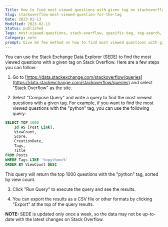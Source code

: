 ```yaml
---
Title: How to find most viewed questions with given tag on stackoverflow?
Slug: stackoverflow-most-viewed-question-for-the-tag
Date: 2023-02-13
Modified: 2023-02-13
Status: published
Tags: most-viewed-questions, stack-overflow, specific-tag, tag-search, search-tips, stackoverflow
Category: note
prompt: Give me few method on how to find most viewed questions with given tag on stackoverflow
---
```




You can use the Stack Exchange Data Explorer (SEDE) to find the most viewed questions with a given tag on Stack Overflow. Here are a few steps you can follow:

1.  Go to [https://data.stackexchange.com/stackoverflow/queries](https://data.stackexchange.com/stackoverflow/queries) and select "Stack Overflow" as the site.
    
2.  Select "Compose Query" and write a query to find the most viewed questions with a given tag. For example, if you want to find the most viewed questions with the "python" tag, you can use the following query:
    
```sql
SELECT TOP 1000
    Id AS [Post Link],
    ViewCount,
    Score,
    CreationDate,
    Tags,
    Title
FROM Posts
WHERE Tags LIKE '%<python>%'
ORDER BY ViewCount DESC

```

This query will return the top 1000 questions with the "python" tag, sorted by view count.
    
3.  Click "Run Query" to execute the query and see the results.
    
4.  You can export the results as a CSV file or other formats by clicking "Export" at the top of the query results.
    

**NOTE:** SEDE is updated only once a week, so the data may not be up-to-date with the latest changes on Stack Overflow.